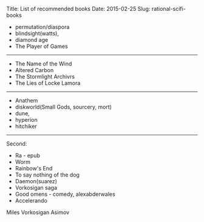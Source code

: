 Title: List of recommended books
Date: 2015-02-25
Slug: rational-scifi-books

- permutation/diaspora 
- blindsight(watts), 
- diamond age 
- The Player of Games
----
- The Name of the Wind
- Altered Carbon
- The Stormlight Archivrs
- The Lies of Locke Lamora
----
- Anathem
- diskworld(Small Gods, sourcery, mort)
- dune, 
- hyperion
- hitchiker
----
Second:
- Ra - epub
- Worm
- Rainbow's End
- To say nothing of the dog
- Daemon(suarez)
- Vorkosigan saga
- Good omens - comedy, alexabderwales
- Accelerando
  
Miles Vorkosigan
Asimov
